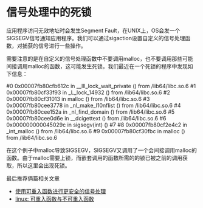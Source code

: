 # 信号处理中的死锁

应用程序访问无效地址时会发生Segment Fault，在UNIX上，OS会发一个SIGSEGV信号通知应用程序。我们可以通过sigaction设置自定义的信号处理函数，对捕获的信号进行一些操作。

需要注意的是在自定义的信号处理函数中不要调用malloc，也不要调用那些可能间接调用malloc的函数，这可能发生死锁。我们最近在一个死锁的程序中发现如下信息：

#0  0x00007fb80cfb612c in __lll_lock_wait_private () from /lib64/libc.so.6
#1  0x00007fb80cf33f93 in _L_lock_14932 () from /lib64/libc.so.6
#2  0x00007fb80cf31013 in malloc () from /lib64/libc.so.6
#3  0x00007fb80cee3778 in _nl_make_l10nflist () from /lib64/libc.so.6
#4  0x00007fb80cee152a in _nl_find_domain () from /lib64/libc.so.6
#5  0x00007fb80cee0d6e in __dcigettext () from /lib64/libc.so.6
#6  0x000000000045029c in sigsegv(int) ()
#7  <signal handler called>
#8  0x00007fb80cf2e4c2 in _int_malloc () from /lib64/libc.so.6
#9  0x00007fb80cf30fbc in malloc () from /lib64/libc.so.6

在这个例子中malloc导致SIGSEGV，SIGSEGV又调用了一个会间接调用malloc的函数。由于malloc需要上锁，而嵌套调用的函数所需的的锁已被之前的调用获取，所以这里会出现死锁。

最后推荐俩篇相关文章
* [使用可重入函数进行更安全的信号处理](https://www.ibm.com/developerworks/cn/linux/l-reent.html)
* [linux: 可重入函数与不可重入函数](http://www.cnblogs.com/mylinux/p/4956771.html)
